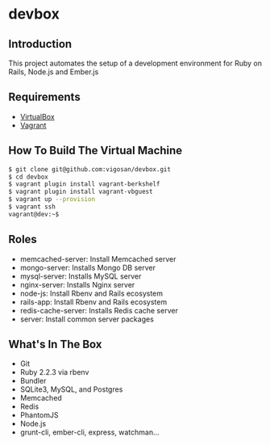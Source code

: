 # devbox

## Introduction

This project automates the setup of a development environment for Ruby on Rails, Node.js and Ember.js

## Requirements

* [VirtualBox](https://www.virtualbox.org)
* [Vagrant](http://vagrantup.com)

## How To Build The Virtual Machine

```zsh
$ git clone git@github.com:vigosan/devbox.git
$ cd devbox
$ vagrant plugin install vagrant-berkshelf
$ vagrant plugin install vagrant-vbguest
$ vagrant up --provision
$ vagrant ssh
vagrant@dev:~$
```

## Roles

- memcached-server: Install Memcached server
- mongo-server: Installs Mongo DB server
- mysql-server: Installs MySQL server
- nginx-server: Installs Nginx server
- node-js: Install Rbenv and Rails ecosystem
- rails-app: Install Rbenv and Rails ecosystem
- redis-cache-server: Installs Redis cache server
- server: Install common server packages

## What's In The Box

* Git
* Ruby 2.2.3 via rbenv
* Bundler
* SQLite3, MySQL, and Postgres
* Memcached
* Redis
* PhantomJS
* Node.js
* grunt-cli, ember-cli, express, watchman...
